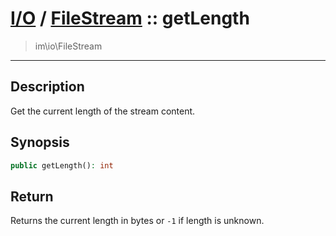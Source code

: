 # [I/O](io.md) / [FileStream](io-FileStream.md) :: getLength
 > im\io\FileStream
____

## Description
Get the current length of the stream content.

## Synopsis
```php
public getLength(): int
```

## Return
Returns the current length in bytes or `-1` if length is unknown.
